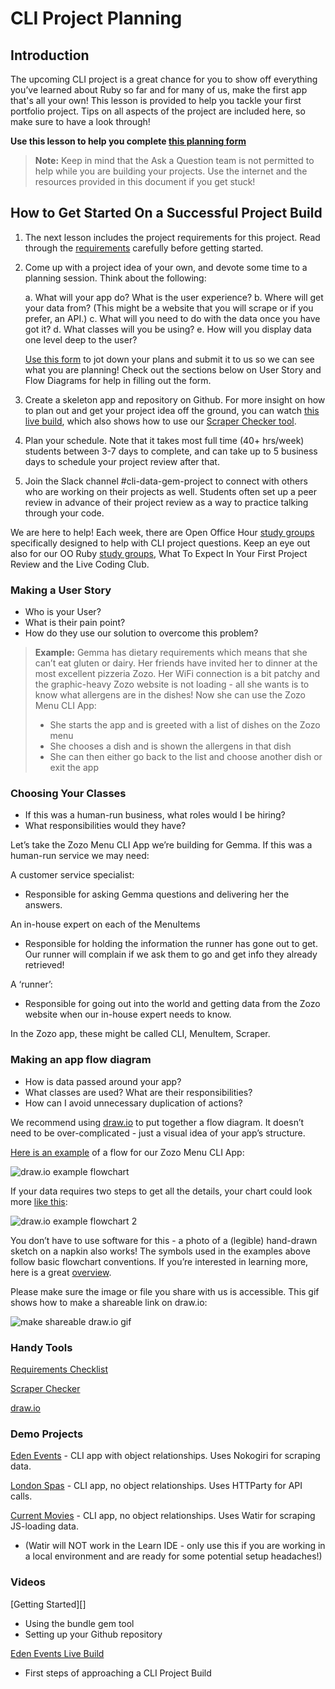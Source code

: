 # CLI Project Planning

## Introduction

The upcoming CLI project is a great chance for you to show off everything you’ve learned
about Ruby so far and for many of us, make the first app that's all your own! This lesson
is provided to help you tackle your first portfolio project. Tips on all aspects of the 
project are included here, so make sure to have a look through!

**Use this lesson to help you complete [this planning form][planning form]**



> **Note:** Keep in mind that the Ask a Question team is not permitted to help while
> you are building your projects. Use the internet and the resources provided in
> this document if you get stuck!

## How to Get Started On a Successful Project Build

1. The next lesson includes the project requirements for this project. Read through the 
   [requirements][] carefully before getting started. 

2. Come up with a project idea of your own, and devote some time to a planning
   session. Think about the following:

    a. What will your app do? What is the user experience?
    b. Where will get your data from? (This might be a website that you will
    scrape or if you prefer, an API.)
    c. What will you need to do with the data once you have got it?
    d. What classes will you be using?
    e. How will you display data one level deep to the user?

   [Use this form][planning form] to jot down your plans and submit it to us so
   we can see what you are planning! Check out the sections below on User Story
   and Flow Diagrams for help in filling out the form.

3. Create a skeleton app and repository on Github.
   For more insight on how to plan out and get your project idea off the ground, you can
   watch [this live build][build], which also shows how to use our
   [Scraper Checker tool][].

4. Plan your schedule. Note that it takes most full time (40+ hrs/week) students
   between 3-7 days to complete, and can take up to 5 business days to schedule
   your project review after that.

5. Join the Slack channel #cli-data-gem-project to connect with others who are
   working on their projects as well. Students often set up a peer review in
   advance of their project review as a way to practice talking through your
   code.

We are here to help!  Each week, there are Open Office Hour [study groups][]
specifically designed to help with CLI project questions. Keep an eye out also
for our OO Ruby [study groups][], What To Expect In Your First Project Review and
the Live Coding Club.

### Making a User Story

- Who is your User?
- What is their pain point?
- How do they use our solution to overcome this problem?

> **Example:** Gemma has dietary requirements which means that she can’t eat
> gluten or dairy. Her friends have invited her to dinner at the most excellent
> pizzeria Zozo. Her WiFi connection is a bit patchy and the graphic-heavy Zozo
> website is not loading - all she wants is to know what allergens are in the
> dishes! Now she can use the Zozo Menu CLI App:
>
> - She starts the app and is greeted with a list of dishes on the Zozo menu
> - She chooses a dish and is shown the allergens in that dish
> - She can then either go back to the list and choose another dish or exit the app

### Choosing Your Classes

- If this was a human-run business, what roles would I be hiring?
- What responsibilities would they have?

Let’s take the Zozo Menu CLI App we’re building for Gemma. If this was a
human-run service we may need:

A customer service specialist:

- Responsible for asking Gemma questions and delivering her the answers.

An in-house expert on each of the MenuItems

- Responsible for holding the information the runner has gone out to get. Our
    runner will complain if we ask them to go and get info they already
    retrieved!

A ‘runner’:

- Responsible for going out into the world and getting data from the Zozo
    website when our in-house expert needs to know.

In the Zozo app, these might be called CLI, MenuItem, Scraper.

### Making an app flow diagram

- How is data passed around your app?
- What classes are used? What are their responsibilities?
- How can I avoid unnecessary duplication of actions?

We recommend using [draw.io][] to put together a flow diagram. It doesn’t need to be
over-complicated  - just a visual idea of your app’s structure.

[Here is an example][draw.io example] of a flow for our Zozo Menu CLI App:

![draw.io example flowchart](https://curriculum-content.s3.amazonaws.com/project-planning/draw%20io%20example%20flowchart.png)

If your data requires two steps to get all the details, your chart could look more [like this][draw.io example 2]:

![draw.io example flowchart 2](https://curriculum-content.s3.amazonaws.com/project-planning/draw%20io%20example%20flowchart%20two.png)

You don’t have to use software for this - a photo of a (legible) hand-drawn
sketch on a napkin also works! The symbols used in the examples above follow
basic flowchart conventions. If you’re interested in learning more, here is a
great [overview][flowchart overview].

Please make sure the image or file you share with us is accessible. This gif
shows how to make a shareable link on draw.io:

![make shareable draw.io gif](https://curriculum-content.s3.amazonaws.com/project-planning/shareable%20link.gif)

### Handy Tools

[Requirements Checklist][requirements]

[Scraper Checker][Scraper Checker tool]

[draw.io][]

### Demo Projects

[Eden Events](https://www.google.com/url?q=https://github.com/Gingertonic/eden_events&sa=D&ust=1578950690621000) - CLI app with object relationships. Uses Nokogiri for scraping data.

[London Spas](https://www.google.com/url?q=https://github.com/Gingertonic/london-spas-cli&sa=D&ust=1578950690622000) - CLI app, no object relationships. Uses HTTParty for API calls.

[Current Movies](https://www.google.com/url?q=https://github.com/Gingertonic/movie-js-site-scraper-demo&sa=D&ust=1578950690622000) - CLI app, no object relationships. Uses Watir for scraping JS-loading data.

- (Watir will NOT work in the Learn IDE - only use this if you are working in a local environment and are ready for some potential setup headaches!)

### Videos

[Getting Started][]

- Using the bundle gem tool
- Setting up your Github repository

[Eden Events Live Build][]

- First steps of approaching a CLI Project Build

[Eden Events Live Build]: https://www.google.com/url?q=https://www.youtube.com/watch?v%3DKwBMwZ89Hj8%26list%3DPLc6AmvC5Zybybc-NjUUwQwTtUEXH4iB2s%26index%3D2%26t%3D0s&sa=D&ust=1578950690624000

[flowchart overview]: https://www.gliffy.com/blog/how-to-flowchart-basic-symbols-part-1-of-3

[draw.io example]: https://drive.google.com/file/d/1YMbNfo91rfVzsdi3kbMMbyDct2hYwlKy/view?usp=sharing

[draw.io example 2]: https://www.google.com/url?q=https://drive.google.com/file/d/1rdwPBxVaSUuXsLE-zGjyYOHc4lNvX3h3/view?usp%3Dsharing&sa=D&ust=1578950690616000

[draw.io]: https://www.draw.io/

[study groups]: https://learn.co/study-groups

[Scraper Checker tool]: https://repl.it/@TheGingertonic/ScraperChecker

[build]: https://www.youtube.com/watch?v=KwBMwZ89Hj8&list=PLc6AmvC5Zybybc-NjUUwQwTtUEXH4iB2s&index=2&t=0s
[requirements]: https://github.com/learn-co-curriculum/cli-data-gem-assessment
[planning form]: https://forms.gle/nxtzb5dbPP2HxZU79
